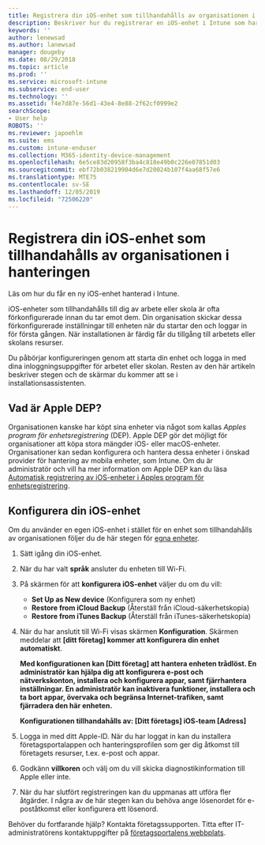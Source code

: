 ```yaml
---
title: Registrera din iOS-enhet som tillhandahålls av organisationen i hanteringen. | Microsoft Docs
description: Beskriver hur du registrerar en iOS-enhet i Intune som har köpts och tillhandahålls av din organisation
keywords: ''
author: lenewsad
ms.author: lanewsad
manager: dougeby
ms.date: 08/29/2018
ms.topic: article
ms.prod: ''
ms.service: microsoft-intune
ms.subservice: end-user
ms.technology: ''
ms.assetid: f4e7d87e-56d1-43e4-8e88-2f62cf0999e2
searchScope:
- User help
ROBOTS: ''
ms.reviewer: japoehlm
ms.suite: ems
ms.custom: intune-enduser
ms.collection: M365-identity-device-management
ms.openlocfilehash: 6e5ce83d20958f3ba4c818e49b0c226e07851d03
ms.sourcegitcommit: ebf72b038219904d6e7d20024b107f4aa68f57e6
ms.translationtype: MTE75
ms.contentlocale: sv-SE
ms.lasthandoff: 12/05/2019
ms.locfileid: "72506220"
---
```

# <a name="enroll-your-organization-provided-ios-device-in-management"></a>Registrera din iOS-enhet som tillhandahålls av organisationen i hanteringen

Läs om hur du får en ny iOS-enhet hanterad i Intune.  

iOS-enheter som tillhandahålls till dig av arbete eller skola är ofta förkonfigurerade innan du tar emot dem. Din organisation skickar dessa förkonfigurerade inställningar till enheten när du startar den och loggar in för första gången. När installationen är färdig får du tillgång till arbetets eller skolans resurser.  

Du påbörjar konfigureringen genom att starta din enhet och logga in med dina inloggningsuppgifter för arbetet eller skolan. Resten av den här artikeln beskriver stegen och de skärmar du kommer att se i installationsassistenten.

## <a name="what-is-apple-dep"></a>Vad är Apple DEP?

Organisationen kanske har köpt sina enheter via något som kallas *Apples program för enhetsregistrering* (DEP). Apple DEP gör det möjligt för organisationer att köpa stora mängder iOS- eller macOS-enheter. Organisationer kan sedan konfigurera och hantera dessa enheter i önskad provider för hantering av mobila enheter, som Intune. Om du är administratör och vill ha mer information om Apple DEP kan du läsa [Automatisk registrering av iOS-enheter i Apples program för enhetsregistrering](/intune/enrollment/device-enrollment-program-enroll-ios).

## <a name="set-up-your-ios-device"></a>Konfigurera din iOS-enhet

Om du använder en egen iOS-enhet i stället för en enhet som tillhandahålls av organisationen följer du de här stegen för [egna enheter](enroll-your-device-in-intune-ios.md).  

1. Sätt igång din iOS-enhet.
2. När du har valt **språk** ansluter du enheten till Wi-Fi.
3. På skärmen för att **konfigurera iOS-enhet** väljer du om du vill:
   - **Set Up as New device** (Konfigurera som ny enhet)
   - **Restore from iCloud Backup** (Återställ från iCloud-säkerhetskopia)
   - **Restore from iTunes Backup** (Återställ från iTunes-säkerhetskopia)

4. När du har anslutit till Wi-Fi visas skärmen **Konfiguration**. Skärmen meddelar att **[ditt företag] kommer att konfigurera din enhet automatiskt**.

   **Med konfigurationen kan [Ditt företag] att hantera enheten trådlöst. En administratör kan hjälpa dig att konfigurera e-post och nätverkskonton, installera och konfigurera appar, samt fjärrhantera inställningar. En administratör kan inaktivera funktioner, installera och ta bort appar, övervaka och begränsa Internet-trafiken, samt fjärradera den här enheten.**

   **Konfigurationen tillhandahålls av: [Ditt företags] iOS-team [Adress]**

5. Logga in med ditt Apple-ID. När du har loggat in kan du installera företagsportalappen och hanteringsprofilen som ger dig åtkomst till företagets resurser, t.ex. e-post och appar.
6. Godkänn **villkoren** och välj om du vill skicka diagnostikinformation till Apple eller inte.
7. När du har slutfört registreringen kan du uppmanas att utföra fler åtgärder. I några av de här stegen kan du behöva ange lösenordet för e-poståtkomst eller konfigurera ett lösenord.

Behöver du fortfarande hjälp? Kontakta företagssupporten. Titta efter IT-administratörens kontaktuppgifter på [företagsportalens webbplats](https://go.microsoft.com/fwlink/?linkid=2010980).
